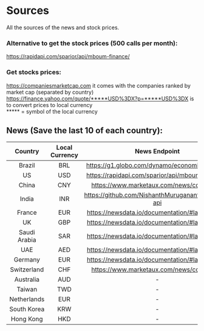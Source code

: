# Sources
All the sources of the news and stock prices.

### Alternative to get the stock prices (500 calls per month):
https://rapidapi.com/sparior/api/mboum-finance/

### Get stocks prices:
https://companiesmarketcap.com it comes with the companies ranked by market cap (separated by country)<br>
https://finance.yahoo.com/quote/*****USD%3DX?p=*****USD%3DX is to convert prices to local currency<br>
***** = symbol of the local currency

## News (Save the last 10 of each country):
|   Country    | Local Currency |                   News Endpoint                   |
|:------------:|:-------------:|:-------------------------------------------------:|
|    Brazil    |      BRL      |   https://g1.globo.com/dynamo/economia/rss2.xml   |
|      US      |      USD      |  https://rapidapi.com/sparior/api/mboum-finance/  |
|    China     |      CNY      |     https://www.marketaux.com/news/country/cn     |
|    India     |      INR      | https://github.com/NishanthMuruganantham/ndtv-api |
|    France    |      EUR      |  https://newsdata.io/documentation/#latest-news   |
|      UK      |      GBP      |  https://newsdata.io/documentation/#latest-news   |
| Saudi Arabia |      SAR      |  https://newsdata.io/documentation/#latest-news   |
|     UAE      |      AED      |  https://newsdata.io/documentation/#latest-news   |
|   Germany    |      EUR      |  https://newsdata.io/documentation/#latest-news   |
| Switzerland  |      CHF      |     https://www.marketaux.com/news/country/ch     |
|  Australia   |      AUD      |                         -                         |
|    Taiwan    |      TWD      |                         -                         |
| Netherlands  |      EUR      |                         -                         |
| South Korea  |      KRW      |                         -                         |
|  Hong Kong   |      HKD      |                         -                         |